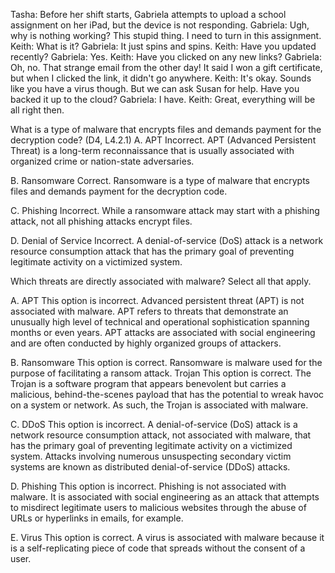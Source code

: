 Tasha: Before her shift starts, Gabriela attempts to upload a school assignment on her iPad, but the device is not responding.  Gabriela: Ugh, why is nothing working? This stupid thing. I need to turn in this assignment.  Keith: What is it?  Gabriela: It just spins and spins.  Keith: Have you updated recently?  Gabriela: Yes. Keith: Have you clicked on any new links?  Gabriela: Oh, no. That strange email from the other day! It said I won a gift certificate, but when I clicked the link, it didn't go anywhere.  Keith: It's okay. Sounds like you have a virus though. But we can ask Susan for help. Have you backed it up to the cloud?  Gabriela: I have.  Keith: Great, everything will be all right then.  


What is a type of malware that encrypts files and demands payment for the decryption code? (D4, L4.2.1) 
A. APT
Incorrect. APT (Advanced Persistent Threat) is a long-term reconnaissance that is usually associated with organized crime or nation-state adversaries.

B. Ransomware
Correct. Ransomware is a type of malware that encrypts files and demands payment for the decryption code.

C. Phishing
Incorrect. While a ransomware attack may start with a phishing attack, not all phishing attacks encrypt files.

D. Denial of Service
Incorrect. A denial-of-service (DoS) attack is a network resource consumption attack that has the primary goal of preventing legitimate activity on a victimized system.





Which threats are directly associated with malware? Select all that apply.

A. APT 
This option is incorrect. Advanced persistent threat (APT) is not associated with malware. APT refers to threats that demonstrate an unusually high level of technical and operational sophistication spanning months or even years. APT attacks are associated with social engineering and are often conducted by highly organized groups of attackers.

B. Ransomware 
This option is correct. Ransomware is malware used for the purpose of facilitating a ransom attack.
Trojan This option is correct. The Trojan is a software program that appears benevolent but carries a malicious, behind-the-scenes payload that has the potential to wreak havoc on a system or network. As such, the Trojan is associated with malware.

C. DDoS 
This option is incorrect. A denial-of-service (DoS) attack is a network resource consumption attack, not associated with malware, that has the primary goal of preventing legitimate activity on a victimized system. Attacks involving numerous unsuspecting secondary victim systems are known as distributed denial-of-service (DDoS) attacks.

D. Phishing 
This option is incorrect. Phishing is not associated with malware. It is associated with social engineering as an attack that attempts to misdirect legitimate users to malicious websites through the abuse of URLs or hyperlinks in emails, for example.

E. Virus 
This option is correct. A virus is associated with malware because it is a self-replicating piece of code that spreads without the consent of a user.
